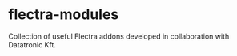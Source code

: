 # flectra-modules
Collection of useful Flectra addons developed in collaboration with Datatronic Kft.
